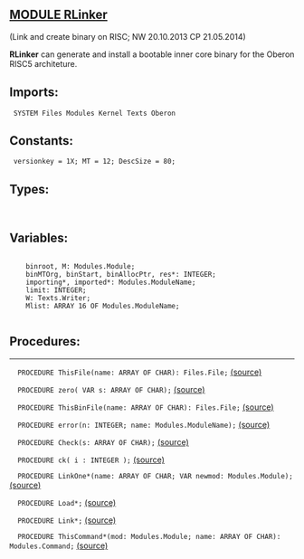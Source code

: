 
## [MODULE RLinker](https://github.com/io-core/Build/blob/main/RLinker.Mod)
    
(Link and create binary on RISC; NW 20.10.2013 CP 21.05.2014)
    
**RLinker** can generate and install a bootable inner core binary for the Oberon RISC5 architeture.
  

  ## Imports:
` SYSTEM Files Modules Kernel Texts Oberon`

## Constants:
```
 versionkey = 1X; MT = 12; DescSize = 80;

```
## Types:
```


```
## Variables:
```
 
    binroot, M: Modules.Module;
    binMTOrg, binStart, binAllocPtr, res*: INTEGER;
    importing*, imported*: Modules.ModuleName;
    limit: INTEGER;
    W: Texts.Writer;
    Mlist: ARRAY 16 OF Modules.ModuleName;
 

```
## Procedures:
---

`  PROCEDURE ThisFile(name: ARRAY OF CHAR): Files.File;` [(source)](https://github.com/io-orig/System/blob/main/RLinker.Mod#L28)


`  PROCEDURE zero( VAR s: ARRAY OF CHAR);` [(source)](https://github.com/io-orig/System/blob/main/RLinker.Mod#L37)


`  PROCEDURE ThisBinFile(name: ARRAY OF CHAR): Files.File;` [(source)](https://github.com/io-orig/System/blob/main/RLinker.Mod#L44)


`  PROCEDURE error(n: INTEGER; name: Modules.ModuleName);` [(source)](https://github.com/io-orig/System/blob/main/RLinker.Mod#L54)


`  PROCEDURE Check(s: ARRAY OF CHAR);` [(source)](https://github.com/io-orig/System/blob/main/RLinker.Mod#L58)


`  PROCEDURE ck( i : INTEGER );` [(source)](https://github.com/io-orig/System/blob/main/RLinker.Mod#L69)


`  PROCEDURE LinkOne*(name: ARRAY OF CHAR; VAR newmod: Modules.Module);` [(source)](https://github.com/io-orig/System/blob/main/RLinker.Mod#L85)


`  PROCEDURE Load*;` [(source)](https://github.com/io-orig/System/blob/main/RLinker.Mod#L242)


`  PROCEDURE Link*;` [(source)](https://github.com/io-orig/System/blob/main/RLinker.Mod#L247)


`  PROCEDURE ThisCommand*(mod: Modules.Module; name: ARRAY OF CHAR): Modules.Command;` [(source)](https://github.com/io-orig/System/blob/main/RLinker.Mod#L312)

